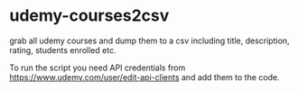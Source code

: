 # udemy-courses2csv
grab all udemy courses and dump them to a csv including title, description, rating, students enrolled etc.


To run the script you need API credentials from https://www.udemy.com/user/edit-api-clients and add them to the code.

